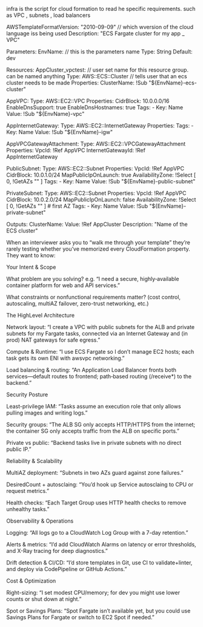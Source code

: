 infra is the script for cloud formation to read he specific requirements. such as VPC , subnets , load balancers

AWSTemplateFormatVersion: "2010-09-09"   // which wversion of the cloud language iss being used 
Description: "ECS Fargate cluster for my app _ VPC"

Parameters:
  EnvName:                               // this is the parameters name 
    Type: String
    Default: dev

Resources:
  AppCluster_vpctest:                           // user set name for this resource group. can be named anything 
    Type: AWS::ECS::Cluster             // tells user that an ecs cluster needs to be made
    Properties:
      ClusterName: !Sub "${EnvName}-ecs-cluster"


  AppVPC:
    Type: AWS::EC2::VPC
    Properties:
      CidrBlock: 10.0.0.0/16
      EnableDnsSupport: true
      EnableDnsHostnames: true
      Tags:
        - Key: Name
          Value: !Sub "${EnvName}-vpc"

  
  AppInternetGateway:
    Type: AWS::EC2::InternetGateway
    Properties:
      Tags:
        - Key: Name
          Value: !Sub "${EnvName}-igw"

  AppVPCGatewayAttachment:
    Type: AWS::EC2::VPCGatewayAttachment
    Properties:
      VpcId: !Ref AppVPC
      InternetGatewayId: !Ref AppInternetGateway


  PublicSubnet:
    Type: AWS::EC2::Subnet
    Properties:
      VpcId: !Ref AppVPC
      CidrBlock: 10.0.1.0/24
      MapPublicIpOnLaunch: true
      AvailabilityZone: !Select [ 0, !GetAZs "" ]
      Tags:
        - Key: Name
          Value: !Sub "${EnvName}-public-subnet"


  PrivateSubnet:
    Type: AWS::EC2::Subnet
    Properties:
      VpcId: !Ref AppVPC
      CidrBlock: 10.0.2.0/24
      MapPublicIpOnLaunch: false
      AvailabilityZone: !Select [ 0, !GetAZs "" ]  # first AZ
      Tags:
        - Key: Name
          Value: !Sub "${EnvName}-private-subnet"


Outputs:
  ClusterName:
    Value: !Ref AppCluster
    Description: "Name of the ECS cluster"


When an interviewer asks you to “walk me through your template” they’re rarely testing whether you’ve memorized every CloudFormation property. They want to know:

Your Intent & Scope

What problem are you solving? e.g. “I need a secure, highly‐available container platform for web and API services.”

What constraints or non­functional requirements matter? (cost control, autoscaling, multi­AZ failover, zero-trust networking, etc.)

The High­Level Architecture

Network layout: “I create a VPC with public subnets for the ALB and private subnets for my Fargate tasks, connected via an Internet Gateway and (in prod) NAT gateways for safe egress.”

Compute & Runtime: “I use ECS Fargate so I don’t manage EC2 hosts; each task gets its own ENI with awsvpc networking.”

Load balancing & routing: “An Application Load Balancer fronts both services—default routes to frontend; path‐based routing (/receive*) to the backend.”

Security Posture

Least-privilege IAM: “Tasks assume an execution role that only allows pulling images and writing logs.”

Security groups: “The ALB SG only accepts HTTP/HTTPS from the internet; the container SG only accepts traffic from the ALB on specific ports.”

Private vs public: “Backend tasks live in private subnets with no direct public IP.”

Reliability & Scalability

Multi­AZ deployment: “Subnets in two AZs guard against zone failures.”

DesiredCount + auto­sclaing: “You’d hook up Service auto­sclaing to CPU or request metrics.”

Health checks: “Each Target Group uses HTTP health checks to remove unhealthy tasks.”

Observability & Operations

Logging: “All logs go to a CloudWatch Log Group with a 7-day retention.”

Alerts & metrics: “I’d add CloudWatch Alarms on latency or error thresholds, and X-Ray tracing for deep diagnostics.”

Drift detection & CI/CD: “I’d store templates in Git, use CI to validate+linter, and deploy via CodePipeline or GitHub Actions.”

Cost & Optimization

Right-sizing: “I set modest CPU/memory; for dev you might use lower counts or shut down at night.”

Spot or Savings Plans: “Spot Fargate isn’t available yet, but you could use Savings Plans for Fargate or switch to EC2 Spot if needed.”




















